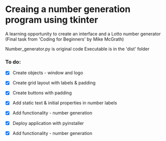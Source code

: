 # Creaing a number generation program using tkinter 
A learning opportunity to create an interface and a Lotto number generator (Final task from 'Coding for Beginners' by Mike McGrath)

Number_generator.py is original code
Executable is in the 'dist' folder

### To do: 
- [x] Create objects - window and logo
- [x] Create grid layout with labels & padding
- [x] Create buttons with padding
- [x] Add static text & initial properties in number labels
- [x] Add functionality - number generation
- [x] Deploy application with pyinstaller
- [x] Add functionality - number generation

